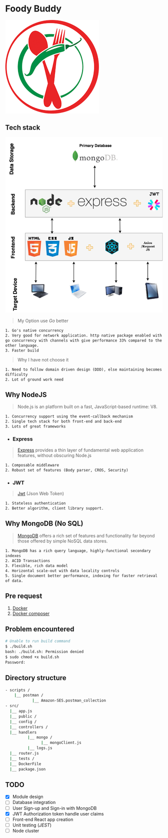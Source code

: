 # Foody Buddy

![img](./src/public/img/logo.png)

## Tech stack

![image](src/public/img/tech_stack.png)

> My Option use *Go* better

    1. Go's native concurrency
    2. Very good for network application. http native package enabled with go concurrency with channels with give performance 33% compared to the other language.
    3. Faster build

> Why I have not choose it

    1. Need to follow domain driven design (DDD), else maintaining becomes difficulty
    2. Lot of ground work need

## Why NodeJS

> Node.js is an platform built on a fast, JavaScript-based runtime: V8.

    1. Concurrency support using the event-callback mechanism
    2. Single tech stack for both front-end and back-end
    3. Lots of great frameworks

* ### Express

> [Express] provides a thin layer of fundamental web application features, without obscuring Node.js

    1. Composable middleware
    2. Robust set of features (Body parser, CROS, Security)

* ### JWT

> [Jwt] (Json Web Token)

    1. Stateless authentication
    2. Better algorithm, client library support.

## Why MongoDB (No SQL)

> [MongoDB] offers a rich set of features and functionality far beyond those offered by simple NoSQL data stores.

    1. MongoDB has a rich query language, highly-functional secondary indexes
    2. ACID Transactions
    3. Flexible, rich data model
    4. Horizontal scale-out with data locality controls
    5. Single document better performance, indexing for faster retrieval of data.

## Pre request

1. [Docker](https://runnable.com/docker/install-docker-on-linux)
2. [Docker composer](https://docs.docker.com/compose/install)

## Problem encountered

```bash
# Unable to run build command
$ ./build.sh
bash: ./build.sh: Permission denied
$ sudo chmod +x build.sh
Password:

```

## Directory structure

```bash
- scripts /
    |__ postman /
            |__ Amazon-SES.postman_collection
- src/
  |__ app.js
  |__ public /
  |__ config /
  |__ controllers /
  |__ handlers
          |__ mongo /
                |__ mongoClient.js
          |__ logs.js
  |__ router.js
  |__ tests /
  |__ DockerFile
  |__ package.json
```

## TODO

* [x] Module design
* [ ] Database integration
* [ ] User Sign-up and Sign-in with MongoDB
* [x] JWT Authorization token handle user claims
* [ ] Front-end React app creation
* [ ] Unit testing (*JEST*)
* [ ] Node cluster

[Express]: <http://expressjs.com>
[MongoDB]: <https://docs.mongodb.com/>
[eslint]: <http://eslint.org/>
[Jwt]: <http://jwt.io/>
